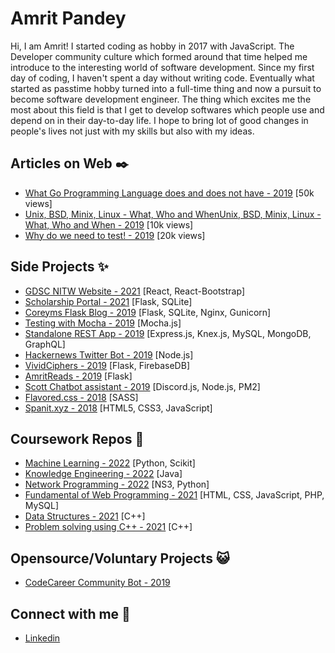 # Amrit Pandey

Hi, I am Amrit! I started coding as hobby in 2017 with JavaScript. The Developer community culture which formed around that time
helped me introduce to the interesting world of software development. Since my first day of coding, I haven't spent a day without
writing code. Eventually what started as passtime hobby turned into a full-time thing and now a pursuit to become software development
engineer. The thing which excites me the most about this field is that I get to develop softwares which people use and depend on in
their day-to-day life. I hope to bring lot of good changes in people's lives not just with my skills but also with my ideas.

## Articles on Web :black_nib:

- [What Go Programming Language does and does not have - 2019](https://amritpandey.medium.com/what-go-programming-language-does-and-does-not-have-ed6a9f83ab2d#:~:text=Unlike%20other%20object%20oriented%20programming,and%20destructors%20does%20not%20exist.) [50k views]
- [Unix, BSD, Minix, Linux - What, Who and WhenUnix, BSD, Minix, Linux - What, Who and When - 2019](https://blog.okape.co.in/posts/unix-bsd-minix-linux-what-who-when-2019-07-17/) [10k views]
- [Why do we need to test! - 2019](https://blog.okape.co.in/posts/why-do-we-need-tests-2019-06-13/) [20k views]

## Side Projects :sparkles:

- [GDSC NITW Website - 2021](https://github.com/gdsc-nitw/gdsc-nitw.github.io) [React, React-Bootstrap]
- [Scholarship Portal - 2021](https://github.com/ok-ape/ScholarshipPortal) [Flask, SQLite]
- [Coreyms Flask Blog - 2019](https://github.com/ok-ape/coreyms_flaskblog_tutorial) [Flask, SQLite, Nginx, Gunicorn]
- [Testing with Mocha - 2019](https://github.com/ok-ape/testing_with_mocha) [Mocha.js]
- [Standalone REST App - 2019](https://github.com/ok-ape/rest_app_node) [Express.js, Knex.js, MySQL, MongoDB, GraphQL]
- [Hackernews Twitter Bot - 2019](https://github.com/ok-ape/twitter-bot) [Node.js]
- [VividCiphers - 2019](https://github.com/ok-ape/vividciphers.org) [Flask, FirebaseDB]
- [AmritReads - 2019](https://github.com/ok-ape/AmritReads) [Flask]
- [Scott Chatbot assistant - 2019](https://github.com/ok-ape/scott) [Discord.js, Node.js, PM2]
- [Flavored.css - 2018](https://github.com/ok-ape/flavoured.css) [SASS]
- [Spanit.xyz - 2018](https://github.com/ok-ape/spanit.xyz) [HTML5, CSS3, JavaScript]

## Coursework Repos :blue_book:

- [Machine Learning - 2022](https://github.com/ok-ape/Machine_Learning_Snippets) [Python, Scikit]
- [Knowledge Engineering - 2022](https://github.com/ok-ape/KE_LAB) [Java]
- [Network Programming - 2022](https://github.com/ok-ape/Network_Programming) [NS3, Python]
- [Fundamental of Web Programming - 2021](https://github.com/ok-ape/FWP_LAB_CS5352) [HTML, CSS, JavaScript, PHP, MySQL]
- [Data Structures - 2021](https://github.com/ok-ape/DS_LAB_CS5351) [C++]
- [Problem solving using C++ - 2021](https://github.com/ok-ape/PSCP_CS5303) [C++]

## Opensource/Voluntary Projects :smiley_cat:

- [CodeCareer Community Bot - 2019](https://github.com/GitCodeCareer/discord-bot)

## Connect with me :wave:

- [Linkedin](https://www.linkedin.com/in/okape/)

<!--
**ok-ape/ok-ape** is a ✨ _special_ ✨ repository because its `README.md` (this file) appears on your GitHub profile.

Here are some ideas to get you started:

- 🔭 I’m currently working on ...
- 🌱 I’m currently learning ...
- 👯 I’m looking to collaborate on ...
- 🤔 I’m looking for help with ...
- 💬 Ask me about ...
- 📫 How to reach me: ...
- 😄 Pronouns: ...
- ⚡ Fun fact: ...
-->
